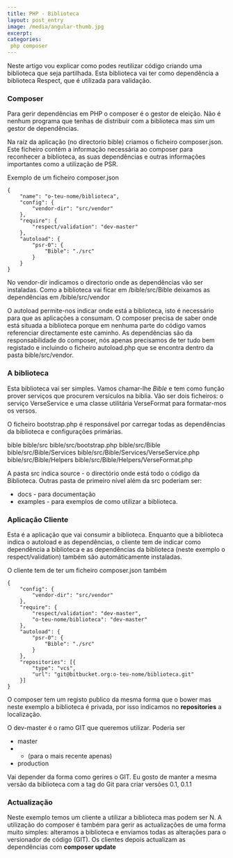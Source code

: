 ```yaml
---
title: PHP - Biblioteca
layout: post_entry
image: /media/angular-thumb.jpg
excerpt: 
categories:
 php composer
---
```



Neste artigo vou explicar como podes reutilizar código criando uma biblioteca que seja partilhada. Esta biblioteca vai ter como dependência a biblioteca Respect, que é utilizada para validação.

### Composer

Para gerir dependências em PHP o composer é o gestor de eleição. Não é nenhum programa que tenhas de distribuir com a biblioteca mas sim um gestor de dependências.

Na raíz da aplicação (no directorio bible) criamos o ficheiro composer.json. Este ficheiro contém a informação necessária ao composer para reconhecer a biblioteca, as suas dependências e outras informações importantes como a utilização de PSR.

Exemplo de um ficheiro composer.json

	{
		"name": "o-teu-nome/biblioteca",
	    "config": {
	        "vendor-dir": "src/vendor"
	    },
	    "require": {
	        "respect/validation": "dev-master"
	    },
	    "autoload": {
	        "psr-0": {
	            "Bible": "./src"
	        }
	    }
	}


No vendor-dir indicamos o directorio onde as dependências vão ser instaladas. Como a biblioteca vai ficar em /bible/src/Bible deixamos as dependências em /bible/src/vendor

O autoload permite-nos indicar onde está a biblioteca, isto é necessário para que as aplicações a consumam. O composer precisa de saber onde está situada a biblioteca porque em nenhuma parte do código vamos referenciar directamente este caminho. As dependências são da responsabilidade do composer, nós apenas precisamos de ter tudo bem registado e incluindo o ficheiro autoload.php que se encontra dentro da pasta bible/src/vendor.


### A biblioteca

Esta biblioteca vai ser simples. Vamos chamar-lhe *Bible* e tem como função prover serviços que procurem versículos na biblia. Vão ser dois ficheiros: o serviço VerseService e uma classe utilitária VerseFormat para formatar-mos os versos.

O ficheiro bootstrap.php é responsável por carregar todas as dependências da biblioteca e configurações primárias.

bible
bible/src
bible/src/bootstrap.php
bible/src/Bible
bible/src/Bible/Services
bible/src/Bible/Services/VerseService.php
bible/src/Bible/Helpers
bible/src/Bible/Helpers/VerseFormat.php

A pasta src indica source - o directório onde está todo o código da Biblioteca. Outras pasta de primeiro nível além da src poderiam ser:
 
 * docs -  para documentação
 * examples - para exemplos de como utilizar a biblioteca.


### Aplicação Cliente

Esta é a aplicação que vai consumir a biblioteca. Enquanto que a biblioteca indica o autoload e as dependências, o cliente tem de indicar como dependência a biblioteca e as dependências da biblioteca (neste exemplo o respect/validation) também são automáticamente instaladas.

O cliente tem de ter um ficheiro composer.json também

	{
	    "config": {
	        "vendor-dir": "src/vendor"
	    },
	    "require": {
	        "respect/validation": "dev-master",
	        "o-teu-nome/biblioteca": "dev-master"
	    },
	    "autoload": {
	        "psr-0": {
	            "Bible": "./src"
	        }
	    },
	    "repositories": [{
            "type": "vcs",
            "url": "git@bitbucket.org:o-teu-nome/biblioteca.git"
        }]
	}

O composer tem um registo publico da mesma forma que o bower mas neste exemplo a biblioteca é privada, por isso indicamos no **repositories** a localização. 

O dev-master é o ramo GIT que queremos utilizar. Poderia ser

 * master
 * * (para o mais recente apenas)
 * production

Vai depender da forma como gerires o GIT. Eu gosto de manter a mesma versão da biblioteca com a tag do Git para criar versões 0.1, 0.1.1

### Actualização

Neste exemplo temos um cliente a utilizar a biblioteca mas podem ser N. A utilização do composer é também para gerir as actualizações de uma forma muito simples: alteramos a biblioteca e enviamos todas as alterações para o versionador de código (GIT). Os clientes depois actualizam as dependências com **composer update**

